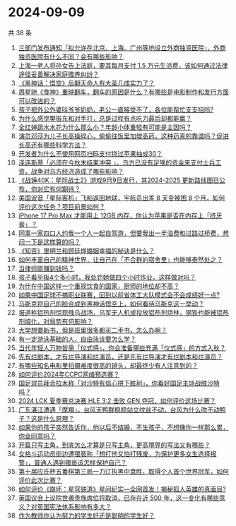 # 2024-09-09

共 38 条

<!-- BEGIN ZHIHUQUESTIONS -->
<!-- 最后更新时间 Mon Sep 09 2024 04:11:05 GMT+0800 (China Standard Time) -->
1. [三部门发布通知「拟允许在北京、上海、广州等地设立外商独资医院」，外商独资医院有什么不同？会有哪些影响？](https://www.zhihu.com/question/666541635)
1. [上海一老人将孙女告上法庭，要其每月支付 1.5 万元生活费，该如何通过法律途径妥善解决家庭赡养纠纷？](https://www.zhihu.com/question/666194008)
1. [《黑神话：悟空》后期天命人有大圣几成实力了？](https://www.zhihu.com/question/665527919)
1. [周星驰《食神》重映翻车，翻车的原因是什么？有哪些是电影制作和发行方面可以改进的？](https://www.zhihu.com/question/665971073)
1. [孩子把外公外婆叫爷爷奶奶，老公一直接受不了，各位能帮忙支支招吗?](https://www.zhihu.com/question/666306002)
1. [为什么感觉樊振东和对手打，总是过程有点吃力最后却都能赢？](https://www.zhihu.com/question/663800538)
1. [全红婵跳水水花为什么那么小？年龄小体重轻有可能是主因吗？](https://www.zhihu.com/question/477828599)
1. [演员邓莎为儿子长高操碎心，偷偷往饭里加增高药，这种药真的靠谱吗？促进长高还有哪些科学方法？](https://www.zhihu.com/question/666466456)
1. [开发者为什么不使用网页扫码支付绕过苹果抽成30？](https://www.zhihu.com/question/666444486)
1. [泽连斯基「必须在今秋末结束冲突 」，乌方已没有足够的资金来支付士兵工资，战争对乌方经济造成了哪些影响？](https://www.zhihu.com/question/666539453)
1. [《战锤40K：星际战士2》游戏9月9日发行，其2024-2025 更新路线图已公布，你对它有何期待？](https://www.zhihu.com/question/666075800)
1. [美国波音「星际客机」飞船返回地球，宇航员出差 8 天变被困 8 个月，如何评价这次任务？项目前景如何？](https://www.zhihu.com/question/666495920)
1. [iPhone 17 Pro Max 才能用上 12GB 内存，你认为苹果是否在内存上「挤牙膏」？](https://www.zhihu.com/question/665647831)
1. [同事一家四口人约我一个人一起自驾游，但要我出一半油费和过路过桥费，想问一下是这样算的吗？](https://www.zhihu.com/question/614610228)
1. [《知否》里明兰和顾廷烨婚姻幸福的秘诀是什么？](https://www.zhihu.com/question/665718196)
1. [如何丰富自己的精神世界，让自己在「不合群的宿舍里」也能够泰然处之？](https://www.zhihu.com/question/666258684)
1. [当律师能赚到钱吗？](https://www.zhihu.com/question/606151152)
1. [孩子看平板4个多小时，我处罚她做四个小时作业，这样做对吗？](https://www.zhihu.com/question/665802315)
1. [为什在中国这样一个重视饮食的国家，厨师的地位却不高？](https://www.zhihu.com/question/26045043)
1. [如果中国足球不搞职业联赛，回到以前省体工大队模式会不会成绩好一点?](https://www.zhihu.com/question/666410195)
1. [马斯克将自己的脸合成到黑神话悟空上，如何看待马斯克这一举动？](https://www.zhihu.com/question/666446049)
1. [报道称铝热剂惊现俄乌战场，乌军无人机或投放铝热剂烧林，钢铁也能被铝热剂熔化，对局势有何影响？](https://www.zhihu.com/question/666449230)
1. [大学想要新书，但是班里很多都买二手书，怎么办啊？](https://www.zhihu.com/question/665505011)
1. [有一定游泳基础的人，自由泳该要怎么学？](https://www.zhihu.com/question/548918709)
1. [当代年轻人万物皆需「仪式感」，你会准备哪些充满「仪式感」的方式入秋？](https://www.zhihu.com/question/666496366)
1. [先有烂剧本，才有烂导演和烂演员，还是先有烂导演才有烂剧本和烂演员？](https://www.zhihu.com/question/666126559)
1. [有哪些知名电影里拍摄难度很高的镜头，却最终少有人注意到的？](https://www.zhihu.com/question/33476132)
1. [如何评价2024年CCPC网络预选赛？](https://www.zhihu.com/question/666375462)
1. [国足球员拜合拉木称「对沙特有信心拼下胜利」，你看好国足主场战胜沙特吗？](https://www.zhihu.com/question/666539475)
1. [2024 LCK 夏季赛总决赛 HLE 3:2 击败 GEN 夺冠，如何评价这场比赛？](https://www.zhihu.com/question/666553597)
1. [广东湛江遭遇「摩羯」，台风天鸭群稳稳站立纹丝不动，台风为什么吹不动鸭子？这是什么原理？](https://www.zhihu.com/question/666459671)
1. [如果你的孩子突然告诉你，他以后不结婚，不生孩子，不想像你一样那么累，你会同意吗？](https://www.zhihu.com/question/663286511)
1. [开篇只写主角，到底怎么才算是只写主角，更高境界的写法又有哪些？](https://www.zhihu.com/question/666453087)
1. [女格斗运动员街边遭猥亵称「想打他又怕打残废，为保护更多女生选择报警」，普通人遇到猥亵该怎样保护自己？](https://www.zhihu.com/question/666533874)
1. [第十届应氏杯五番棋第三局一力辽执黑中盘胜，取得个人首个世界冠军，如何评价此次比赛？](https://www.zhihu.com/question/666572790)
1. [如何评价《崩坏：星穹铁道》星间纪实—全网首发！揭秘狐人英雄的真面目?](https://www.zhihu.com/question/666546945)
1. [英国议会上议院世袭贵族席位将取消，已存在近 500 年，这一变化有哪些意义？对英国宪法体系影响有多大？](https://www.zhihu.com/question/666531753)
1. [作为教师你认为努力的学生好还是聪明的学生好？](https://www.zhihu.com/question/666060170)
<!-- END ZHIHUQUESTIONS -->
